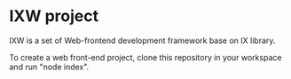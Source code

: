 # IXW project

IXW is a set of Web-frontend development framework base on IX library.

To create a web front-end project, clone this repository in your workspace 
and run "node index".



